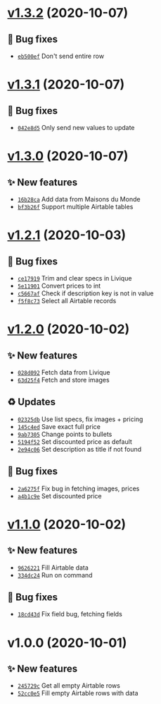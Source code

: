 # [v1.3.2](https://github.com/koj-co/airtable-fill/compare/v1.3.1...v1.3.2) (2020-10-07)

## 🐛 Bug fixes

- [`eb500ef`](https://github.com/koj-co/airtable-fill/commit/eb500ef)  Don&#x27;t send entire row

# [v1.3.1](https://github.com/koj-co/airtable-fill/compare/v1.3.0...v1.3.1) (2020-10-07)

## 🐛 Bug fixes

- [`042e8d5`](https://github.com/koj-co/airtable-fill/commit/042e8d5)  Only send new values to update

# [v1.3.0](https://github.com/koj-co/airtable-fill/compare/v1.2.1...v1.3.0) (2020-10-07)

## ✨ New features

- [`16b28ca`](https://github.com/koj-co/airtable-fill/commit/16b28ca)  Add data from Maisons du Monde
- [`bf3b26f`](https://github.com/koj-co/airtable-fill/commit/bf3b26f)  Support multiple Airtable tables

# [v1.2.1](https://github.com/koj-co/airtable-fill/compare/v1.2.0...v1.2.1) (2020-10-03)

## 🐛 Bug fixes

- [`ce17919`](https://github.com/koj-co/airtable-fill/commit/ce17919)  Trim and clear specs in Livique
- [`5e11901`](https://github.com/koj-co/airtable-fill/commit/5e11901)  Convert prices to int
- [`c5667af`](https://github.com/koj-co/airtable-fill/commit/c5667af)  Check if description key is not in value
- [`f5f8c73`](https://github.com/koj-co/airtable-fill/commit/f5f8c73)  Select all Airtable records

# [v1.2.0](https://github.com/koj-co/airtable-fill/compare/v1.1.0...v1.2.0) (2020-10-02)

## ✨ New features

- [`028d092`](https://github.com/koj-co/airtable-fill/commit/028d092)  Fetch data from Livique
- [`63d25f4`](https://github.com/koj-co/airtable-fill/commit/63d25f4)  Fetch and store images

## ♻️ Updates

- [`02325db`](https://github.com/koj-co/airtable-fill/commit/02325db)  Use list specs, fix images + pricing
- [`145c4ed`](https://github.com/koj-co/airtable-fill/commit/145c4ed)  Save exact full price
- [`9ab7305`](https://github.com/koj-co/airtable-fill/commit/9ab7305)  Change points to bullets
- [`5194f52`](https://github.com/koj-co/airtable-fill/commit/5194f52)  Set discounted price as default
- [`2e94c06`](https://github.com/koj-co/airtable-fill/commit/2e94c06)  Set description as title if not found

## 🐛 Bug fixes

- [`2a6275f`](https://github.com/koj-co/airtable-fill/commit/2a6275f)  Fix bug in fetching images, prices
- [`a4b1c9e`](https://github.com/koj-co/airtable-fill/commit/a4b1c9e)  Set discounted price

# [v1.1.0](https://github.com/koj-co/airtable-fill/compare/v1.0.0...v1.1.0) (2020-10-02)

## ✨ New features

- [`9626221`](https://github.com/koj-co/airtable-fill/commit/9626221)  Fill Airtable data
- [`334dc24`](https://github.com/koj-co/airtable-fill/commit/334dc24)  Run on command

## 🐛 Bug fixes

- [`18cd43d`](https://github.com/koj-co/airtable-fill/commit/18cd43d)  Fix field bug, fetching fields

# v1.0.0 (2020-10-01)

## ✨ New features

- [`245729c`](https://github.com/koj-co/airtable-fill/commit/245729c)  Get all empty Airtable rows
- [`52cc0e5`](https://github.com/koj-co/airtable-fill/commit/52cc0e5)  Fill empty Airtable rows with data
